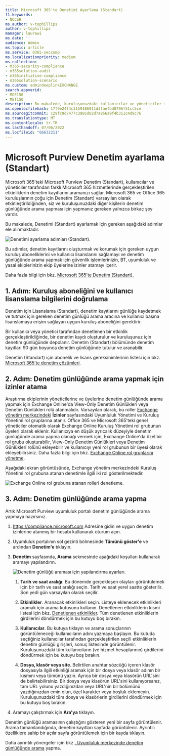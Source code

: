 ```yaml
---
title: Microsoft 365'te Denetimi Ayarlama (Standart)
f1.keywords:
- NOCSH
ms.author: v-tophillips
author: v-tophillips
manager: laurawi
ms.date: ''
audience: Admin
ms.topic: article
ms.service: O365-seccomp
ms.localizationpriority: medium
ms.collection:
- M365-security-compliance
- m365solution-audit
- m365initiative-compliance
- m365solution-scenario
ms.custom: admindeeplinkEXCHANGE
search.appverid:
- MOE150
- MET150
description: Bu makalede, kuruluşunuzdaki kullanıcılar ve yöneticiler tarafından gerçekleştirilen denetim etkinliklerini aramaya başlayabilmeniz için Denetimin (Standart) nasıl ayarlanacağı açıklanır.
ms.openlocfilehash: 17f9e24f4c3159186011d3faefbd8796f51cc5ce
ms.sourcegitcommit: c29fc9d7477c3985d02d7a956a9f4b311c4d9c76
ms.translationtype: MT
ms.contentlocale: tr-TR
ms.lasthandoff: 07/06/2022
ms.locfileid: "66632211"
---
```

# <a name="set-up-microsoft-purview-audit-standard"></a>Microsoft Purview Denetim ayarlama (Standart)

Microsoft 365'teki Microsoft Purview Denetim (Standart), kullanıcılar ve yöneticiler tarafından farklı Microsoft 365 hizmetlerinde gerçekleştirilen etkinliklerin denetim kayıtlarını aramanızı sağlar. Microsoft 365 ve Office 365 kuruluşlarının çoğu için Denetim (Standart) varsayılan olarak etkinleştirildiğinden, siz ve kuruluşunuzdaki diğer kişilerin denetim günlüğünde arama yapması için yapmanız gereken yalnızca birkaç şey vardır.

Bu makalede, Denetimi (Standart) ayarlamak için gereken aşağıdaki adımlar ele alınmaktadır.

![Denetimi ayarlama adımları (Standart).](../media/BasicAuditingWorkflow.png)

Bu adımlar, denetim kayıtlarını oluşturmak ve korumak için gereken uygun kuruluş aboneliklerini ve kullanıcı lisanslarını sağlamayı ve denetim günlüğünde arama yapmak için güvenlik işlemlerinizin, BT, uyumluluk ve yasal ekiplerinizin ekip üyelerine izinler atamayı içerir.

Daha fazla bilgi için bkz. [Microsoft 365'te Denetim (Standart).](auditing-solutions-overview.md#audit-standard)

## <a name="step-1-verify-organization-subscription-and-user-licensing"></a>1. Adım: Kuruluş aboneliğini ve kullanıcı lisanslama bilgilerini doğrulama

Denetim için Lisanslama (Standart), denetim kayıtlarını günlüğe kaydetmek ve tutmak için gereken denetim günlüğü arama aracına ve kullanıcı başına lisanslamaya erişim sağlayan uygun kuruluş aboneliğini gerektirir.

Bir kullanıcı veya yönetici tarafından denetlenen bir etkinlik gerçekleştirildiğinde, bir denetim kaydı oluşturulur ve kuruluşunuz için denetim günlüğünde depolanır. Denetim (Standart) bölümünde denetim kayıtları 90 gün boyunca denetim günlüğünde tutulur ve aranabilir.

Denetim (Standart) için abonelik ve lisans gereksinimlerinin listesi için bkz. [Microsoft 365'te denetim çözümleri](auditing-solutions-overview.md#licensing-requirements).

## <a name="step-2-assign-permissions-to-search-the-audit-log"></a>2. Adım: Denetim günlüğünde arama yapmak için izinler atama

Araştırma ekiplerinin yöneticilerine ve üyelerine denetim günlüğünde arama yapmak için Exchange Online'da View-Only Denetim Günlükleri veya Denetim Günlükleri rolü atanmalıdır. Varsayılan olarak, bu roller <a href="https://go.microsoft.com/fwlink/p/?linkid=2059104" target="_blank">Exchange yönetim merkezindeki</a> **İzinler** sayfasındaki Uyumluluk Yönetimi ve Kuruluş Yönetimi rol gruplarına atanır. Office 365 ve Microsoft 365'teki genel yöneticiler otomatik olarak Exchange Online Kuruluş Yönetimi rol grubunun üyeleri olarak eklenir. Kullanıcıya en düşük ayrıcalık düzeyiyle denetim günlüğünde arama yapma olanağı vermek için, Exchange Online'da özel bir rol grubu oluşturabilir, View-Only Denetim Günlükleri veya Denetim Günlükleri rolünü ekleyebilir ve kullanıcıyı yeni rol grubunun bir üyesi olarak ekleyebilirsiniz. Daha fazla bilgi için bkz. [Exchange Online rol gruplarını yönetme](/Exchange/permissions-exo/role-groups).

Aşağıdaki ekran görüntüsünde, Exchange yönetim merkezindeki Kuruluş Yönetimi rol grubuna atanan denetimle ilgili iki rol gösterilmektedir.

![Exchange Online rol grubuna atanan rolleri denetleme.](../media/EACAuditRoles.png)

## <a name="step-3-search-the-audit-log"></a>3. Adım: Denetim günlüğünde arama yapma

Artık Microsoft Purview uyumluluk portalı denetim günlüğünde arama yapmaya hazırsınız.

1. <https://compliance.microsoft.com> Adresine gidin ve uygun denetim izinlerine atanmış bir hesabı kullanarak oturum açın.

2. Uyumluluk portalının sol gezinti bölmesinde **Tümünü göster'e** ve ardından **Denetim'e** tıklayın.

3. **Denetim** sayfasında, **Arama** sekmesinde aşağıdaki koşulları kullanarak aramayı yapılandırın. 

   ![Denetim günlüğü araması için yapılandırma ayarları.](../media/AuditLogSearchToolMCCCallouts.png)

   1. **Tarih ve saat aralığı**. Bu dönemde gerçekleşen olayları görüntülemek için bir tarih ve saat aralığı seçin. Tarih ve saat yerel saatte gösterilir. Son yedi gün varsayılan olarak seçilir.
  
   2. **Etkinlikler**. Aranacak etkinlikleri seçin. Listeye eklenecek etkinlikleri aramak için arama kutusunu kullanın. Denetlenen etkinliklerin kısmi listesi için bkz. [Denetlenen etkinlikler](search-the-audit-log-in-security-and-compliance.md#audited-activities). Tüm denetlenen etkinliklerin girdilerini döndürmek için bu kutuyu boş bırakın.
  
   3. **Kullanıcılar**.  Bu kutuya tıklayın ve arama sonuçlarının görüntüleneceği kullanıcıların adını yazmaya başlayın. Bu kutuda seçtiğiniz kullanıcılar tarafından gerçekleştirilen seçili etkinliklerin denetim günlüğü girişleri, sonuç listesinde görüntülenir. Kuruluşunuzdaki tüm kullanıcıların (ve hizmet hesaplarının) girdilerini döndürmek için bu kutuyu boş bırakın.
  
   4. **Dosya, klasör veya site**. Belirtilen anahtar sözcüğü içeren klasör dosyasıyla ilgili etkinliği aramak için bir dosya veya klasör adının bir kısmını veya tümünü yazın. Ayrıca bir dosya veya klasörün URL'sini de belirtebilirsiniz. Bir dosya veya klasörün URL'sini kullanıyorsanız, tam URL yolunu yazdığınızdan veya URL'nin bir bölümünü yazdığınızdan emin olun, özel karakter veya boşluk eklemeyin. Kuruluşunuzdaki tüm dosya ve klasörlerin girdilerini döndürmek için bu kutuyu boş bırakın.

4. Aramayı çalıştırmak için **Ara'ya** tıklayın.

Denetim günlüğü aramasının çalıştığını gösteren yeni bir sayfa görüntülenir. Arama tamamlandığında, denetim kayıtları sayfada görüntülenir. Ayrıntılı özelliklere sahip bir açılır sayfa görüntülemek için bir kayda tıklayın.

Daha ayrıntılı yönergeler için bkz [. Uyumluluk merkezinde denetim günlüğünde arama](search-the-audit-log-in-security-and-compliance.md) yapma.
